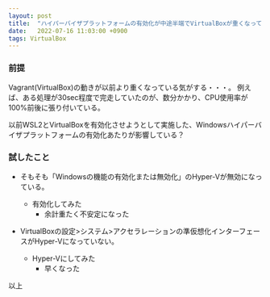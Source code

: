 ```yaml
---
layout: post
title:  "ハイパーバイザプラットフォームの有効化が中途半端でVirtualBoxが重くなっていたので対策した"
date:   2022-07-16 11:03:00 +0900
tags: VirtualBox
---
```


### 前提

Vagrant(VirtualBox)の動きが以前より重くなっている気がする・・・。
例えば、ある処理が30sec程度で完走していたのが、数分かかり、CPU使用率が100%前後に張り付いている。

以前WSL2とVirtualBoxを有効化させようとして実施した、Windowsハイパーバイザプラットフォームの有効化あたりが影響している？

### 試したこと

* そもそも「Windowsの機能の有効化または無効化」のHyper-Vが無効になっている。
    * 有効化してみた
        * 余計重たく不安定になった

* VirtualBoxの設定>システム>アクセラレーションの準仮想化インターフェースがHyper-Vになっていない。
    * Hyper-Vにしてみた
        * 早くなった

以上
